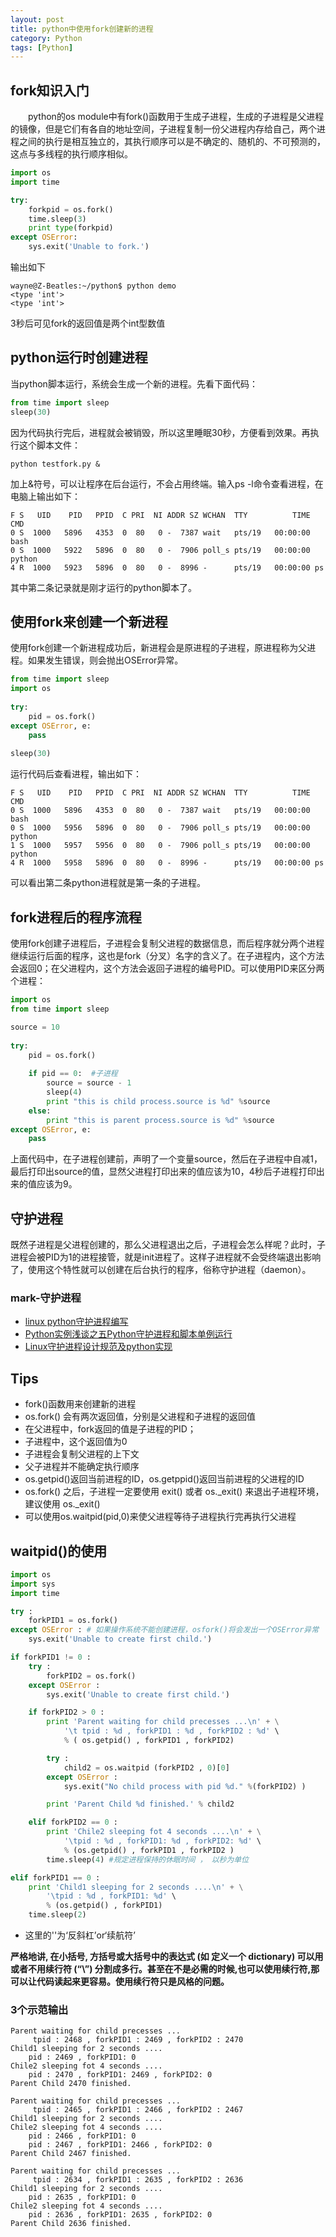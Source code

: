 ```yaml
---
layout: post
title: python中使用fork创建新的进程
category: Python
tags: [Python]
---
```


## fork知识入门
　　python的os module中有fork()函数用于生成子进程，生成的子进程是父进程的镜像，但是它们有各自的地址空间，子进程复制一份父进程内存给自己，两个进程之间的执行是相互独立的，其执行顺序可以是不确定的、随机的、不可预测的，这点与多线程的执行顺序相似。

```python
import os
import time

try:
	forkpid = os.fork()
	time.sleep(3)
	print type(forkpid)
except OSError:
	sys.exit('Unable to fork.')
```

输出如下

```shell
wayne@Z-Beatles:~/python$ python demo
<type 'int'>
<type 'int'>
```

3秒后可见fork的返回值是两个int型数值
	 
## python运行时创建进程
当python脚本运行，系统会生成一个新的进程。先看下面代码：

```python
from time import sleep
sleep(30)
```

因为代码执行完后，进程就会被销毁，所以这里睡眠30秒，方便看到效果。再执行这个脚本文件：

```shell
python testfork.py &
```

加上&符号，可以让程序在后台运行，不会占用终端。输入ps -l命令查看进程，在电脑上输出如下：

```shell
F S   UID    PID   PPID  C PRI  NI ADDR SZ WCHAN  TTY          TIME CMD
0 S  1000   5896   4353  0  80   0 -  7387 wait   pts/19   00:00:00 bash
0 S  1000   5922   5896  0  80   0 -  7906 poll_s pts/19   00:00:00 python
4 R  1000   5923   5896  0  80   0 -  8996 -      pts/19   00:00:00 ps
```

其中第二条记录就是刚才运行的python脚本了。

## 使用fork来创建一个新进程

使用fork创建一个新进程成功后，新进程会是原进程的子进程，原进程称为父进程。如果发生错误，则会抛出OSError异常。

```python
from time import sleep
import os
 
try:
    pid = os.fork()
except OSError, e:
    pass
 
sleep(30)
```

运行代码后查看进程，输出如下：

```shell
F S   UID    PID   PPID  C PRI  NI ADDR SZ WCHAN  TTY          TIME CMD
0 S  1000   5896   4353  0  80   0 -  7387 wait   pts/19   00:00:00 bash
0 S  1000   5956   5896  0  80   0 -  7906 poll_s pts/19   00:00:00 python
1 S  1000   5957   5956  0  80   0 -  7906 poll_s pts/19   00:00:00 python
4 R  1000   5958   5896  0  80   0 -  8996 -      pts/19   00:00:00 ps
```

可以看出第二条python进程就是第一条的子进程。

## fork进程后的程序流程

使用fork创建子进程后，子进程会复制父进程的数据信息，而后程序就分两个进程继续运行后面的程序，这也是fork（分叉）名字的含义了。在子进程内，这个方法会返回0；在父进程内，这个方法会返回子进程的编号PID。可以使用PID来区分两个进程：

```python
import os
from time import sleep

source = 10
 
try:
    pid = os.fork()
 
    if pid == 0:  #子进程
        source = source - 1
        sleep(4)
		print "this is child process.source is %d" %source
    else: 
        print "this is parent process.source is %d" %source
except OSError, e:
    pass
```

上面代码中，在子进程创建前，声明了一个变量source，然后在子进程中自减1，最后打印出source的值，显然父进程打印出来的值应该为10，4秒后子进程打印出来的值应该为9。

## 守护进程

既然子进程是父进程创建的，那么父进程退出之后，子进程会怎么样呢？此时，子进程会被PID为1的进程接管，就是init进程了。这样子进程就不会受终端退出影响了，使用这个特性就可以创建在后台执行的程序，俗称守护进程（daemon）。

### mark-守护进程

* [linux python守护进程编写](http://blog.csdn.net/mr_jj_lian/article/details/7252222)
* [Python实例浅谈之五Python守护进程和脚本单例运行](http://blog.csdn.net/taiyang1987912/article/details/44850999)
* [Linux守护进程设计规范及python实现](http://blog.csdn.net/dysj4099/article/details/18219411)

## Tips

* fork()函数用来创建新的进程
* os.fork() 会有两次返回值，分别是父进程和子进程的返回值
* 在父进程中，fork返回的值是子进程的PID；
* 子进程中，这个返回值为0
* 子进程会复制父进程的上下文
* 父子进程并不能确定执行顺序
* os.getpid()返回当前进程的ID，os.getppid()返回当前进程的父进程的ID
* os.fork() 之后，子进程一定要使用 exit() 或者 os._exit() 来退出子进程环境，建议使用 os._exit()
* 可以使用os.waitpid(pid,0)来使父进程等待子进程执行完再执行父进程


## waitpid()的使用

```python
import os
import sys
import time 

try :
    forkPID1 = os.fork()
except OSError : # 如果操作系统不能创建进程，osfork()将会发出一个OSError异常
    sys.exit('Unable to create first child.')

if forkPID1 != 0 :
    try :
        forkPID2 = os.fork() 
    except OSError :
        sys.exit('Unable to create first child.')

    if forkPID2 > 0 :
        print 'Parent waiting for child precesses ...\n' + \
            '\t tpid : %d , forkPID1 : %d , forkPID2 : %d' \
            % ( os.getpid() , forkPID1 , forkPID2)

        try :
            child2 = os.waitpid (forkPID2 , 0)[0]
        except OSError :
            sys.exit("No child process with pid %d." %(forkPID2) )

        print 'Parent Child %d finished.' % child2

    elif forkPID2 == 0 :
        print 'Chile2 sleeping fot 4 seconds ....\n' + \
            '\tpid : %d , forkPID1: %d , forkPID2: %d' \
            % (os.getpid() , forkPID1 , forkPID2 )
        time.sleep(4) #规定进程保持的休眠时间 ， 以秒为单位

elif forkPID1 == 0 :
    print 'Child1 sleeping for 2 seconds ....\n' + \
        '\tpid : %d , forkPID1: %d' \
        % (os.getpid() , forkPID1)
    time.sleep(2)
```
* 这里的'\'为‘反斜杠’or‘续航符’

**严格地讲, 在小括号, 方括号或大括号中的表达式 (如 定义一个 dictionary) 可以用或者不用续行符 (“\”) 分割成多行。甚至在不是必需的时候,也可以使用续行符,那可以让代码读起来更容易。使用续行符只是风格的问题。**

### 3个示范输出

```shell
Parent waiting for child precesses ...
     tpid : 2468 , forkPID1 : 2469 , forkPID2 : 2470
Child1 sleeping for 2 seconds ....
    pid : 2469 , forkPID1: 0
Chile2 sleeping fot 4 seconds ....
    pid : 2470 , forkPID1: 2469 , forkPID2: 0
Parent Child 2470 finished.

Parent waiting for child precesses ...
     tpid : 2465 , forkPID1 : 2466 , forkPID2 : 2467
Child1 sleeping for 2 seconds ....
Chile2 sleeping fot 4 seconds ....
    pid : 2466 , forkPID1: 0
    pid : 2467 , forkPID1: 2466 , forkPID2: 0
Parent Child 2467 finished.

Parent waiting for child precesses ...
     tpid : 2634 , forkPID1 : 2635 , forkPID2 : 2636
Child1 sleeping for 2 seconds ....
    pid : 2635 , forkPID1: 0
Chile2 sleeping fot 4 seconds ....
    pid : 2636 , forkPID1: 2635 , forkPID2: 0
Parent Child 2636 finished.
```


